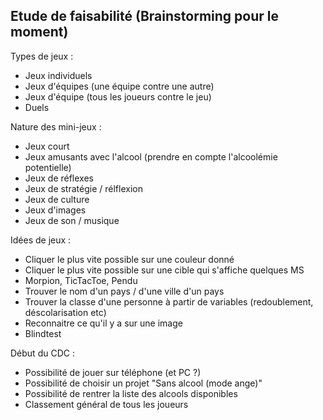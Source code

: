 ## Etude de faisabilité (Brainstorming pour le moment)

Types de jeux : 
- Jeux individuels 
- Jeux d'équipes (une équipe contre une autre)
- Jeux d'équipe (tous les joueurs contre le jeu)
- Duels

Nature des mini-jeux : 
- Jeux court
- Jeux amusants avec l'alcool (prendre en compte l'alcoolémie potentielle)
- Jeux de réflexes
- Jeux de stratégie / rélflexion
- Jeux de culture
- Jeux d'images
- Jeux de son / musique

Idées de jeux : 
- Cliquer le plus vite possible sur une couleur donné
- Cliquer le plus vite possible sur une cible qui s'affiche quelques MS
- Morpion, TicTacToe, Pendu
- Trouver le nom d'un pays / d'une ville d'un pays
- Trouver la classe d'une personne à partir de variables (redoublement, déscolarisation etc)
- Reconnaitre ce qu'il y a sur une image
- Blindtest

Début du CDC :
- Possibilité de jouer sur téléphone (et PC ?)
- Possibilité de choisir un projet "Sans alcool (mode ange)"
- Possibilité de rentrer la liste des alcools disponibles
- Classement général de tous les joueurs

